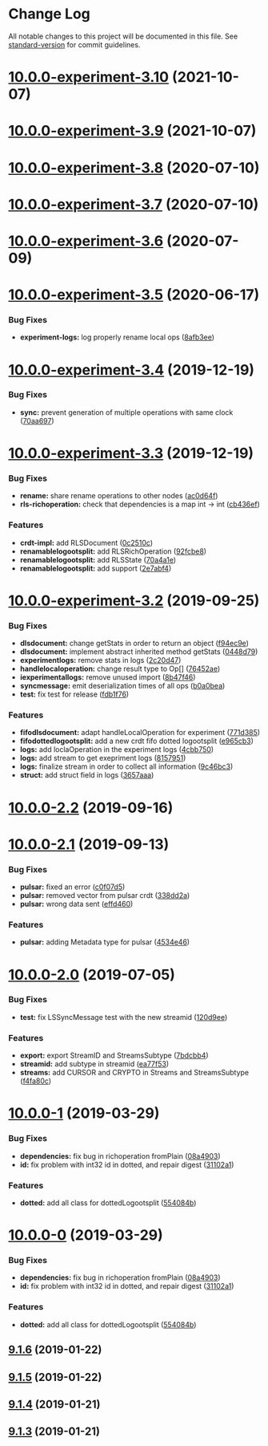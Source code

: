 # Change Log

All notable changes to this project will be documented in this file. See [standard-version](https://github.com/conventional-changelog/standard-version) for commit guidelines.

<a name="10.0.0-experiment-3.10"></a>
# [10.0.0-experiment-3.10](https://github.com/coast-team/mute-core/compare/v10.0.0-experiment-3.9...v10.0.0-experiment-3.10) (2021-10-07)



<a name="10.0.0-experiment-3.9"></a>
# [10.0.0-experiment-3.9](https://github.com/coast-team/mute-core/compare/v10.0.0-experiment-3.8...v10.0.0-experiment-3.9) (2021-10-07)



<a name="10.0.0-experiment-3.8"></a>
# [10.0.0-experiment-3.8](https://github.com/coast-team/mute-core/compare/v10.0.0-experiment-3.7...v10.0.0-experiment-3.8) (2020-07-10)



<a name="10.0.0-experiment-3.7"></a>
# [10.0.0-experiment-3.7](https://github.com/coast-team/mute-core/compare/v10.0.0-experiment-3.6...v10.0.0-experiment-3.7) (2020-07-10)



<a name="10.0.0-experiment-3.6"></a>
# [10.0.0-experiment-3.6](https://github.com/coast-team/mute-core/compare/v10.0.0-experiment-3.5...v10.0.0-experiment-3.6) (2020-07-09)



<a name="10.0.0-experiment-3.5"></a>
# [10.0.0-experiment-3.5](https://github.com/coast-team/mute-core/compare/v10.0.0-experiment-3.4...v10.0.0-experiment-3.5) (2020-06-17)


### Bug Fixes

* **experiment-logs:** log properly rename local ops ([8afb3ee](https://github.com/coast-team/mute-core/commit/8afb3ee))



<a name="10.0.0-experiment-3.4"></a>
# [10.0.0-experiment-3.4](https://github.com/coast-team/mute-core/compare/v10.0.0-experiment-3.3...v10.0.0-experiment-3.4) (2019-12-19)


### Bug Fixes

* **sync:** prevent generation of multiple operations with same clock ([70aa697](https://github.com/coast-team/mute-core/commit/70aa697))



<a name="10.0.0-experiment-3.3"></a>
# [10.0.0-experiment-3.3](https://github.com/coast-team/mute-core/compare/v10.0.0-experiment-3.2...v10.0.0-experiment-3.3) (2019-12-19)


### Bug Fixes

* **rename:** share rename operations to other nodes ([ac0d64f](https://github.com/coast-team/mute-core/commit/ac0d64f))
* **rls-richoperation:** check that dependencies is a map int -> int ([cb436ef](https://github.com/coast-team/mute-core/commit/cb436ef))


### Features

* **crdt-impl:** add RLSDocument ([0c2510c](https://github.com/coast-team/mute-core/commit/0c2510c))
* **renamablelogootsplit:** add RLSRichOperation ([92fcbe8](https://github.com/coast-team/mute-core/commit/92fcbe8))
* **renamablelogootsplit:** add RLSState ([70a4a1e](https://github.com/coast-team/mute-core/commit/70a4a1e))
* **renamablelogootsplit:** add support ([2e7abf4](https://github.com/coast-team/mute-core/commit/2e7abf4))



<a name="10.0.0-experiment-3.2"></a>
# [10.0.0-experiment-3.2](https://github.com/coast-team/mute-core/compare/v10.0.0-2.2...v10.0.0-experiment-3.2) (2019-09-25)


### Bug Fixes

* **dlsdocument:** change getStats in order to return an object ([f94ec9e](https://github.com/coast-team/mute-core/commit/f94ec9e))
* **dlsdocument:** implement abstract inherited method getStats ([0448d79](https://github.com/coast-team/mute-core/commit/0448d79))
* **experimentlogs:** remove stats in logs ([2c20d47](https://github.com/coast-team/mute-core/commit/2c20d47))
* **handlelocaloperation:** change result type to Op[] ([76452ae](https://github.com/coast-team/mute-core/commit/76452ae))
* **iexperimentallogs:** remove unused import ([8b47f46](https://github.com/coast-team/mute-core/commit/8b47f46))
* **syncmessage:** emit deserialization times of all ops ([b0a0bea](https://github.com/coast-team/mute-core/commit/b0a0bea))
* **test:** fix test for release ([fdb1f76](https://github.com/coast-team/mute-core/commit/fdb1f76))


### Features

* **fifodlsdocument:** adapt handleLocalOperation for experiment ([771d385](https://github.com/coast-team/mute-core/commit/771d385))
* **fifodottedlogootsplit:** add a new crdt fifo dotted logootsplit ([e965cb3](https://github.com/coast-team/mute-core/commit/e965cb3))
* **logs:** add loclaOperation in the experiment logs ([4cbb750](https://github.com/coast-team/mute-core/commit/4cbb750))
* **logs:** add stream to get exepriment logs ([8157951](https://github.com/coast-team/mute-core/commit/8157951))
* **logs:** finalize stream in order to collect all information ([9c46bc3](https://github.com/coast-team/mute-core/commit/9c46bc3))
* **struct:** add struct field in logs ([3657aaa](https://github.com/coast-team/mute-core/commit/3657aaa))



<a name="10.0.0-2.2"></a>

# [10.0.0-2.2](https://github.com/coast-team/mute-core/compare/v10.0.0-2.1...v10.0.0-2.2) (2019-09-16)

<a name="10.0.0-2.1"></a>

# [10.0.0-2.1](https://github.com/coast-team/mute-core/compare/v10.0.0-2.0...v10.0.0-2.1) (2019-09-13)

### Bug Fixes

- **pulsar:** fixed an error ([c0f07d5](https://github.com/coast-team/mute-core/commit/c0f07d5))
- **pulsar:** removed vector from pulsar crdt ([338dd2a](https://github.com/coast-team/mute-core/commit/338dd2a))
- **pulsar:** wrong data sent ([effd460](https://github.com/coast-team/mute-core/commit/effd460))

### Features

- **pulsar:** adding Metadata type for pulsar ([4534e46](https://github.com/coast-team/mute-core/commit/4534e46))

<a name="10.0.0-2.0"></a>

# [10.0.0-2.0](https://github.com/coast-team/mute-core/compare/v10.0.0-1...v10.0.0-2.0) (2019-07-05)

### Bug Fixes

- **test:** fix LSSyncMessage test with the new streamid ([120d9ee](https://github.com/coast-team/mute-core/commit/120d9ee))

### Features

- **export:** export StreamID and StreamsSubtype ([7bdcbb4](https://github.com/coast-team/mute-core/commit/7bdcbb4))
- **streamid:** add subtype in streamid ([ea77f53](https://github.com/coast-team/mute-core/commit/ea77f53))
- **streams:** add CURSOR and CRYPTO in Streams and StreamsSubtype ([f4fa80c](https://github.com/coast-team/mute-core/commit/f4fa80c))

<a name="10.0.0-1"></a>

# [10.0.0-1](https://github.com/coast-team/mute-core/compare/v9.1.6...v10.0.0-1) (2019-03-29)

### Bug Fixes

- **dependencies:** fix bug in richoperation fromPlain ([08a4903](https://github.com/coast-team/mute-core/commit/08a4903))
- **id:** fix problem with int32 id in dotted, and repair digest ([31102a1](https://github.com/coast-team/mute-core/commit/31102a1))

### Features

- **dotted:** add all class for dottedLogootsplit ([554084b](https://github.com/coast-team/mute-core/commit/554084b))

<a name="10.0.0-0"></a>

# [10.0.0-0](https://github.com/coast-team/mute-core/compare/v9.1.6...v10.0.0-0) (2019-03-29)

### Bug Fixes

- **dependencies:** fix bug in richoperation fromPlain ([08a4903](https://github.com/coast-team/mute-core/commit/08a4903))
- **id:** fix problem with int32 id in dotted, and repair digest ([31102a1](https://github.com/coast-team/mute-core/commit/31102a1))

### Features

- **dotted:** add all class for dottedLogootsplit ([554084b](https://github.com/coast-team/mute-core/commit/554084b))

<a name="9.1.6"></a>

## [9.1.6](https://github.com/coast-team/mute-core/compare/v9.1.5...v9.1.6) (2019-01-22)

<a name="9.1.5"></a>

## [9.1.5](https://github.com/coast-team/mute-core/compare/v9.1.4...v9.1.5) (2019-01-22)

<a name="9.1.4"></a>

## [9.1.4](https://github.com/coast-team/mute-core/compare/v9.1.3...v9.1.4) (2019-01-21)

<a name="9.1.3"></a>

## [9.1.3](https://github.com/coast-team/mute-core/compare/v9.1.2...v9.1.3) (2019-01-21)
